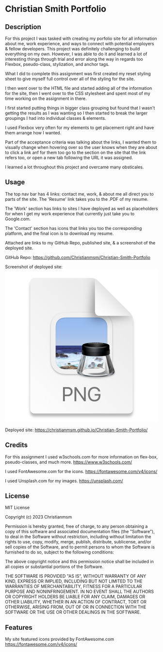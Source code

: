 # Christian Smith Portfolio

## Description

For this project I was tasked with creating my porfolio site for all information about me, work experience, and ways to connect with potential employers & fellow developers. This project was definitely challenging to build everything on my own. However, I was able to do it and learned a lot of interesting things through trial and error along the way in regards too Flexbox, pseudo-class, stylization, and anchor tags.

What I did to complete this assignment was first created my reset styling sheet to give myself full control over all of the styling for the site.

I then went over to the HTML file and started adding all of the information for the site, then I went over to the CSS stylesheet and spent most of my time working on the assignment in there. 

I first started putting things in bigger class grouping but found that I wasn't getting the results as I was wanting so I then started to break the larger groupings I had into individual classes & elements.

I used Flexbox very often for my elements to get placement right and have them arrange how I wanted.

Part of the acceptance criteria was talking about the links, I wanted them to visually change when hovering over so the user knows when they are about to click a link anf for them too go to the section on the site that the link refers too, or open a new tab following the URL it was assigned.

I learned a lot throughout this project and overcame many obsticales.


## Usage

The top nav bar has 4 links: contact me, work, & about me all direct you to parts of the site. The 'Resume' link takes you to the .PDF of my resume.

The 'Work' section has links to sites I have deployed as well as placeholders for when I get my work experience that currently just take you to Google.com.

The 'Contact' section has icons that links you too the corresponding platform, and the final icon is to download my resume.


Attached are links to my GitHub Repo, published site, & a screenshot of the deployed site.

GitHub Repo:
https://github.com/Christianmsm/Christian-Smith-Portfolio

Screenshot of deployed site:
![](2023-02-06-16-51-54.png)

Deployed site:
https://christianmsm.github.io/Christian-Smith-Portfolio/

## Credits

For this assignment I used w3schools.com for more information on flex-box, pseudo-classes, and much more. 
https://www.w3schools.com/

I used FontAwesome.com for the icons.
https://fontawesome.com/v4/icons/

I used Unsplash.com for my images.
https://unsplash.com/


## License


MIT License

Copyright (c) 2023 Christianmsm

Permission is hereby granted, free of charge, to any person obtaining a copy
of this software and associated documentation files (the "Software"), to deal
in the Software without restriction, including without limitation the rights
to use, copy, modify, merge, publish, distribute, sublicense, and/or sell
copies of the Software, and to permit persons to whom the Software is
furnished to do so, subject to the following conditions:

The above copyright notice and this permission notice shall be included in all
copies or substantial portions of the Software.

THE SOFTWARE IS PROVIDED "AS IS", WITHOUT WARRANTY OF ANY KIND, EXPRESS OR
IMPLIED, INCLUDING BUT NOT LIMITED TO THE WARRANTIES OF MERCHANTABILITY,
FITNESS FOR A PARTICULAR PURPOSE AND NONINFRINGEMENT. IN NO EVENT SHALL THE
AUTHORS OR COPYRIGHT HOLDERS BE LIABLE FOR ANY CLAIM, DAMAGES OR OTHER
LIABILITY, WHETHER IN AN ACTION OF CONTRACT, TORT OR OTHERWISE, ARISING FROM,
OUT OF OR IN CONNECTION WITH THE SOFTWARE OR THE USE OR OTHER DEALINGS IN THE
SOFTWARE.


## Features

My site featured icons provided by FontAwesome.com
https://fontawesome.com/v4/icons/
